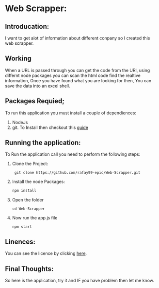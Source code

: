 # Web Scrapper: 
## Introducation:
I want to get alot of information about different conpany so I created this web scrapper.

## Working
When a URL is passed through you can get the code from the URl, using differnt node packages you can scan the html code find the realtive information, Once you have found what you are looking for then, You can save the data into an excel shell.
## Packages Requied;
To run this application you must install a couple of dependiences:
1. NodeJs 
2. git.
To Install then checkout this [guide](./Node-%26-Git.md)

## Running the application:
To Run the application call you need to perform the following steps:
1. Clone the Project:
	``` shell
	 git clone https://github.com/rafay99-epic/Web-Scrapper.git
	```
2. Install the node Packages:
	```javascript
	npm install
	```
3. Open the folder
	```shell
	cd Web-Scrapper
	```
4. Now run the app.js file
	``` shell
	npm start
	```

## Linences:
You can see the licence by clicking [here](./LICENSE).

## Final Thoughts:
So here is the application, try it and IF you have problem then let me know. 


